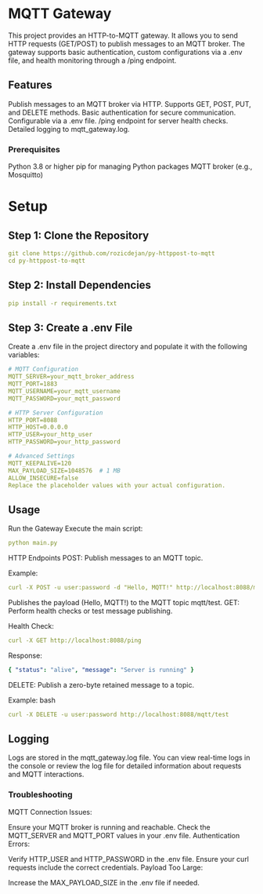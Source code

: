 # MQTT Gateway
This project provides an HTTP-to-MQTT gateway. It allows you to send HTTP requests (GET/POST) to publish messages to an MQTT broker. The gateway supports basic authentication, custom configurations via a .env file, and health monitoring through a /ping endpoint.

## Features
Publish messages to an MQTT broker via HTTP.
Supports GET, POST, PUT, and DELETE methods.
Basic authentication for secure communication.
Configurable via a .env file.
/ping endpoint for server health checks.
Detailed logging to mqtt_gateway.log.
### Prerequisites
Python 3.8 or higher
pip for managing Python packages
MQTT broker (e.g., Mosquitto)

# Setup
## Step 1: Clone the Repository
```yaml
git clone https://github.com/rozicdejan/py-httppost-to-mqtt
cd py-httppost-to-mqtt
```
## Step 2: Install Dependencies
```yaml
pip install -r requirements.txt
```
## Step 3: Create a .env File
Create a .env file in the project directory and populate it with the following variables:
```yaml
# MQTT Configuration
MQTT_SERVER=your_mqtt_broker_address
MQTT_PORT=1883
MQTT_USERNAME=your_mqtt_username
MQTT_PASSWORD=your_mqtt_password

# HTTP Server Configuration
HTTP_PORT=8088
HTTP_HOST=0.0.0.0
HTTP_USER=your_http_user
HTTP_PASSWORD=your_http_password

# Advanced Settings
MQTT_KEEPALIVE=120
MAX_PAYLOAD_SIZE=1048576  # 1 MB
ALLOW_INSECURE=false
Replace the placeholder values with your actual configuration.
```
## Usage
Run the Gateway
Execute the main script:

```yaml
python main.py
```

HTTP Endpoints
POST: Publish messages to an MQTT topic.

Example:
```yaml
curl -X POST -u user:password -d "Hello, MQTT!" http://localhost:8088/mqtt/test
```

Publishes the payload (Hello, MQTT!) to the MQTT topic mqtt/test.
GET: Perform health checks or test message publishing.

Health Check:
``` yaml
curl -X GET http://localhost:8088/ping
```
Response:
``` yaml
{ "status": "alive", "message": "Server is running" }
```
DELETE: Publish a zero-byte retained message to a topic.

Example:
bash
``` yaml
curl -X DELETE -u user:password http://localhost:8088/mqtt/test
```

## Logging
Logs are stored in the mqtt_gateway.log file. You can view real-time logs in the console or review the log file for detailed information about requests and MQTT interactions.

### Troubleshooting
MQTT Connection Issues:

Ensure your MQTT broker is running and reachable.
Check the MQTT_SERVER and MQTT_PORT values in your .env file.
Authentication Errors:

Verify HTTP_USER and HTTP_PASSWORD in the .env file.
Ensure your curl requests include the correct credentials.
Payload Too Large:

Increase the MAX_PAYLOAD_SIZE in the .env file if needed.
